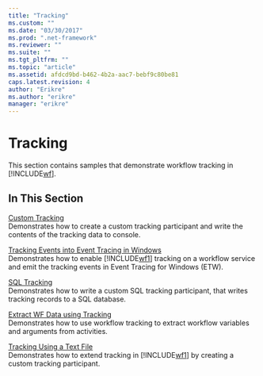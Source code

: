 ```yaml
---
title: "Tracking"
ms.custom: ""
ms.date: "03/30/2017"
ms.prod: ".net-framework"
ms.reviewer: ""
ms.suite: ""
ms.tgt_pltfrm: ""
ms.topic: "article"
ms.assetid: afdcd9bd-b462-4b2a-aac7-bebf9c80be81
caps.latest.revision: 4
author: "Erikre"
ms.author: "erikre"
manager: "erikre"
---
```

# Tracking
This section contains samples that demonstrate workflow tracking in [!INCLUDE[wf](../../../../includes/wf-md.md)].  
  
## In This Section  
 [Custom Tracking](../../../../docs/framework/windows-workflow-foundation/samples/custom-tracking.md)  
 Demonstrates how to create a custom tracking participant and write the contents of the tracking data to console.  
  
 [Tracking Events into Event Tracing in Windows](../../../../docs/framework/windows-workflow-foundation/samples/tracking-events-into-event-tracing-in-windows.md)  
 Demonstrates how to enable [!INCLUDE[wf1](../../../../includes/wf1-md.md)] tracking on a workflow service and emit the tracking events in Event Tracing for Windows (ETW).  
  
 [SQL Tracking](../../../../docs/framework/windows-workflow-foundation/samples/sql-tracking.md)  
 Demonstrates how to write a custom SQL tracking participant, that writes tracking records to a SQL database.  
  
 [Extract WF Data using Tracking](../../../../docs/framework/windows-workflow-foundation/samples/extract-wf-data-using-tracking.md)  
 Demonstrates how to use workflow tracking to extract workflow variables and arguments from activities.  
  
 [Tracking Using a Text File](../../../../docs/framework/windows-workflow-foundation/samples/tracking-using-a-text-file.md)  
 Demonstrates how to extend tracking in [!INCLUDE[wf1](../../../../includes/wf1-md.md)] by creating a custom tracking participant.
